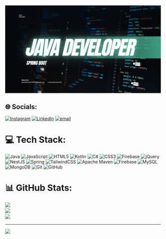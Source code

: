 ![Banner](https://github.com/hoyjaren/hoyjaren/blob/d35318ec16f724265311cf132aa2d63290b688f9/Black%20and%20Teal%20Modern%20Web%20Developer%20Presentation.png) 

## 🌐 Socials:
[![Instagram](https://img.shields.io/badge/Instagram-%23E4405F.svg?logo=Instagram&logoColor=white)](https://instagram.com/hoyjaren) [![LinkedIn](https://img.shields.io/badge/LinkedIn-%230077B5.svg?logo=linkedin&logoColor=white)](https://linkedin.com/in/in/tabutabo-jaren19/) [![email](https://img.shields.io/badge/Email-D14836?logo=gmail&logoColor=white)](mailto:jarentabutabo12345@gmail.com) 

# 💻 Tech Stack:
![Java](https://img.shields.io/badge/java-%23ED8B00.svg?style=for-the-badge&logo=openjdk&logoColor=white) ![JavaScript](https://img.shields.io/badge/javascript-%23323330.svg?style=for-the-badge&logo=javascript&logoColor=%23F7DF1E) ![HTML5](https://img.shields.io/badge/html5-%23E34F26.svg?style=for-the-badge&logo=html5&logoColor=white) ![Kotlin](https://img.shields.io/badge/kotlin-%237F52FF.svg?style=for-the-badge&logo=kotlin&logoColor=white) ![C#](https://img.shields.io/badge/c%23-%23239120.svg?style=for-the-badge&logo=csharp&logoColor=white) ![CSS3](https://img.shields.io/badge/css3-%231572B6.svg?style=for-the-badge&logo=css3&logoColor=white) ![Firebase](https://img.shields.io/badge/firebase-%23039BE5.svg?style=for-the-badge&logo=firebase) ![jQuery](https://img.shields.io/badge/jquery-%230769AD.svg?style=for-the-badge&logo=jquery&logoColor=white) ![NestJS](https://img.shields.io/badge/nestjs-%23E0234E.svg?style=for-the-badge&logo=nestjs&logoColor=white) ![Spring](https://img.shields.io/badge/spring-%236DB33F.svg?style=for-the-badge&logo=spring&logoColor=white) ![TailwindCSS](https://img.shields.io/badge/tailwindcss-%2338B2AC.svg?style=for-the-badge&logo=tailwind-css&logoColor=white) ![Apache Maven](https://img.shields.io/badge/Apache%20Maven-C71A36?style=for-the-badge&logo=Apache%20Maven&logoColor=white) ![Firebase](https://img.shields.io/badge/firebase-a08021?style=for-the-badge&logo=firebase&logoColor=ffcd34) ![MySQL](https://img.shields.io/badge/mysql-4479A1.svg?style=for-the-badge&logo=mysql&logoColor=white) ![MongoDB](https://img.shields.io/badge/MongoDB-%234ea94b.svg?style=for-the-badge&logo=mongodb&logoColor=white) ![Git](https://img.shields.io/badge/git-%23F05033.svg?style=for-the-badge&logo=git&logoColor=white) ![GitHub](https://img.shields.io/badge/github-%23121011.svg?style=for-the-badge&logo=github&logoColor=white)
# 📊 GitHub Stats:
![](https://github-readme-stats.vercel.app/api?username=hoyjaren&theme=dark&hide_border=false&include_all_commits=false&count_private=false)<br/>
![](https://nirzak-streak-stats.vercel.app/?user=hoyjaren&theme=dark&hide_border=false)<br/>
![](https://github-readme-stats.vercel.app/api/top-langs/?username=hoyjaren&theme=dark&hide_border=false&include_all_commits=false&count_private=false&layout=compact)

---
[![](https://visitcount.itsvg.in/api?id=hoyjaren&icon=0&color=3)](https://visitcount.itsvg.in)

<!-- Proudly created with GPRM ( https://gprm.itsvg.in ) -->
